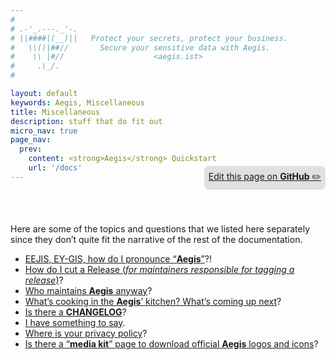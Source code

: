 ```yaml
---
#
# .-'_.---._'-.
# ||####|(__)||   Protect your secrets, protect your business.
#   \\()|##//       Secure your sensitive data with Aegis.
#    \\ |#//                    <aegis.ist>
#     .\_/.
#

layout: default
keywords: Aegis, Miscellaneous
title: Miscellaneous
description: stuff that do fit out
micro_nav: true
page_nav:
  prev:
    content: <strong>Aegis</strong> Quickstart
    url: '/docs'
---
```


<p style="text-align:right;position:relative;top:-40px;"
><a href="https://github.com/ShieldWorks/aegis-web/blob/main/misc.md"
style="border-bottom: none;background:#e0e0e0;padding:0.5em;display:inline-block;
border-radius:8px;">
Edit this page on <strong>GitHub</strong> ✏️</a></p>


Here are some of the topics and questions that we listed here separately since 
they don’t quite fit the narrative of the rest of the documentation.

* [EEJIS, EY-GIS, how do I pronounce “**Aegis**”](/pronunciation)?!
* [How do I cut a Release (*for maintainers responsible for tagging a release*)](/release)?
* [Who maintains **Aegis** anyway](/maintainers)?
* [What’s cooking in the **Aegis**’ kitchen? What’s coming up next](/timeline)?
* [Is there a **CHANGELOG**](/changelog)?
* [I have something to say](/contact).
* [Where is your privacy policy](/privacy)?
* [Is there a “**media kit**” page to download official **Aegis** logos and icons](/media)?